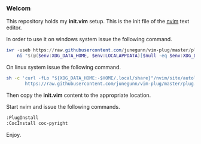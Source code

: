### Welcom

This repository holds my **init.vim** setup. This is the init file of the [nvim](https://neovim.io/) text editor.

In order to use it on windows system issue the following command.

``` Powershell
iwr -useb https://raw.githubusercontent.com/junegunn/vim-plug/master/plug.vim |`
    ni "$(@($env:XDG_DATA_HOME, $env:LOCALAPPDATA)[$null -eq $env:XDG_DATA_HOME])/nvim-data/site/autoload/plug.vim" -Force
```

On linux system issue the following command.

``` bash
sh -c 'curl -fLo "${XDG_DATA_HOME:-$HOME/.local/share}"/nvim/site/autoload/plug.vim --create-dirs \
       https://raw.githubusercontent.com/junegunn/vim-plug/master/plug.vim'
```

Then copy the **init.vim** content to the appropriate location.

Start nvim and issue the following commands.

``` bash
:PlugInstall
:CocInstall coc-pyright
```

Enjoy.